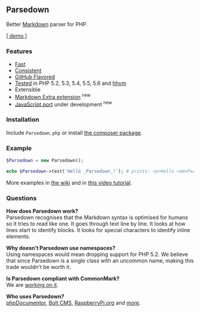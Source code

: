 ## Parsedown

Better [Markdown](http://en.wikipedia.org/wiki/Markdown) parser for PHP.

[[ demo ]](http://parsedown.org/demo)

### Features

* [Fast](http://parsedown.org/speed)
* [Consistent](http://parsedown.org/consistency)
* [GitHub Flavored](https://help.github.com/articles/github-flavored-markdown)
* [Tested](http://parsedown.org/tests/) in PHP 5.2, 5.3, 5.4, 5.5, 5.6 and [hhvm](http://www.hhvm.com/)
* Extensible
* [Markdown Extra extension](https://github.com/erusev/parsedown-extra) <sup>new</sup>
* [JavaScript port](https://github.com/hkdobrev/parsedown.js) under development <sup>new</sup>

### Installation

Include `Parsedown.php` or install [the composer package](https://packagist.org/packages/erusev/parsedown).

### Example

``` php
$Parsedown = new Parsedown();

echo $Parsedown->text('Hello _Parsedown_!'); # prints: <p>Hello <em>Parsedown</em>!</p>
```

More examples in [the wiki](https://github.com/erusev/parsedown/wiki/Usage) and in [this video tutorial](http://youtu.be/wYZBY8DEikI).

### Questions

**How does Parsedown work?**<br/>
Parsedown recognises that the Markdown syntax is optimised for humans so it tries to read like one. It goes through text line by line. It looks at how lines start to identify blocks. It looks for special characters to identify inline elements.

**Why doesn’t Parsedown use namespaces?**<br/>
Using namespaces would mean dropping support for PHP 5.2. We believe that since Parsedown is a single class with an uncommon name, making this trade wouldn't be worth it.

**Is Parsedown compliant with CommonMark?**<br/>
We are [working on it](https://github.com/erusev/parsedown/tree/commonmark).

**Who uses Parsedown?**<br/>
[phpDocumentor](http://www.phpdoc.org/), [Bolt CMS](http://bolt.cm/), [RaspberryPi.org](http://www.raspberrypi.org/) and [more](https://www.versioneye.com/php/erusev:parsedown/references).
